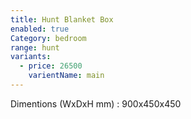 ```yaml
---
title: Hunt Blanket Box
enabled: true
Category: bedroom
range: hunt
variants:
  - price: 26500
    varientName: main
---
```

Dimentions (WxDxH mm) : 900x450x450
